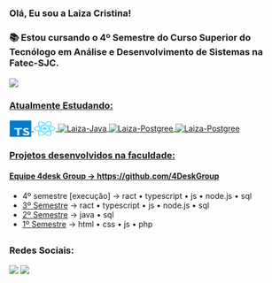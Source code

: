 ### Olá, Eu sou a Laiza Cristina!

<h3>📚 Estou cursando o 4º Semestre do Curso Superior do Tecnólogo em Análise e Desenvolvimento de Sistemas na Fatec-SJC.</h3>
<div alinhar = "centro">
 <a href="https://github.com/LaizaCristina">
 <img align="center" height="190em" src="https://github-readme-stats.vercel.app/api/top-langs/?username=LaizaCristina&layout=compact&langs_count=16&theme=gruvbox"/>

<h3>Atualmente Estudando:</h3>
  <img align="center" alt="Laiza-Ts" height="30" width="40" src="https://raw.githubusercontent.com/devicons/devicon/master/icons/typescript/typescript-plain.svg">
  <img align="center" alt="Laiza-React" height="30" width="40" src="https://raw.githubusercontent.com/devicons/devicon/master/icons/react/react-original.svg">
<img align="center" alt="Laiza-Java" width="60"
src="https://cdn.jsdelivr.net/gh/devicons/devicon/icons/java/java-original-wordmark.svg">
<img align="center" alt="Laiza-Postgree" width="60"
src="https://cdn.jsdelivr.net/gh/devicons/devicon/icons/postgresql/postgresql-original-wordmark.svg"/>
<img align="center" alt="Laiza-Postgree" width="60"
src="https://cdn.jsdelivr.net/gh/devicons/devicon/icons/linux/linux-original.svg" />

 
 
 </div>
         
 ### Projetos desenvolvidos na faculdade:
#### Equipe 4desk Group → https://github.com/4DeskGroup
 * 4º semestre [execução] → ract • typescript • js • node.js • sql
 * [3º Semestre](https://github.com/LaizaCristina/code-fatec-api-3-semestre-Visiona) → ract • typescript • js • node.js • sql
 * [2º Semestre](https://github.com/LaizaCristina/code-fatec-api-2-semestre-TrackCash) → java • sql
 * [1º Semestre](https://github.com/LaizaCristina/code-fatec-api-1-semestre) → html • css • js • php
##
  ### Redes Sociais:
  <a href = "mailto:laizacristinamt@gmail.com"><img src="https://img.shields.io/badge/-Gmail-%23333?style=for-the-badge&logo=gmail&logoColor=white" target="_blank"></a>
  <a href="https://www.linkedin.com/in/laiza-cristina-machado-zaic-truyts-476223252" target="_blank"><img src="https://img.shields.io/badge/-LinkedIn-%230077B5?style=for-the-badge&logo=linkedin&logoColor=white" target="_blank"></a> 
